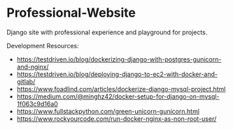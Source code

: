 # Professional-Website

Django site with professional experience and playground for projects.

Development Resources:

- https://testdriven.io/blog/dockerizing-django-with-postgres-gunicorn-and-nginx/
- https://testdriven.io/blog/deploying-django-to-ec2-with-docker-and-gitlab/
- https://www.foadlind.com/articles/dockerize-django-mysql-project.html
- https://medium.com/@minghz42/docker-setup-for-django-on-mysql-1f063c9d16a0
- https://www.fullstackpython.com/green-unicorn-gunicorn.html
- https://www.rockyourcode.com/run-docker-nginx-as-non-root-user/

